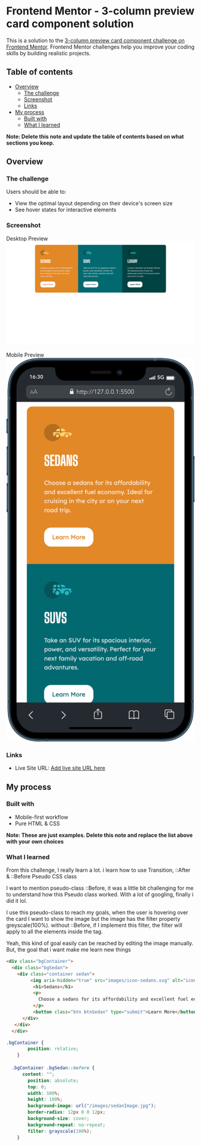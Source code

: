 # Frontend Mentor - 3-column preview card component solution

This is a solution to the [3-column preview card component challenge on Frontend Mentor](https://www.frontendmentor.io/challenges/3column-preview-card-component-pH92eAR2-). Frontend Mentor challenges help you improve your coding skills by building realistic projects. 

## Table of contents

- [Overview](#overview)
  - [The challenge](#the-challenge)
  - [Screenshot](#screenshot)
  - [Links](#links)
- [My process](#my-process)
  - [Built with](#built-with)
  - [What I learned](#what-i-learned)

**Note: Delete this note and update the table of contents based on what sections you keep.**

## Overview

### The challenge

Users should be able to:

- View the optimal layout depending on their device's screen size
- See hover states for interactive elements

### Screenshot

Desktop Preview
![](images/previewImgDesktop.png)

Mobile Preview
![](images/mobile.png)

### Links

- Live Site URL: [Add live site URL here](https://your-live-site-url.com)

## My process

### Built with

- Mobile-first workflow
- Pure HTML & CSS

**Note: These are just examples. Delete this note and replace the list above with your own choices**

### What I learned

From this challenge, I really learn a lot. i learn how to use Transition, ::After & ::Before Pseudo CSS class

I want to mention pseudo-class ::Before, it was a little bit challenging for me to understand how this Pseudo class worked. With a lot of googling, finally i did it lol. 

I use this pseudo-class to reach my goals, when the user is hovering over the card I want to show the image but the image has the filter property greyscale(100%). without ::Before, if I implement this filter, the filter will apply to all the elements inside the tag.

Yeah, this kind of goal easily can be reached by editing the image manually. But, the goal that i want make me learn new things

```html
<div class="bgContainer">
  <div class="bgSedan">
    <div class="container sedan">
         <img aria-hidden="true" src="images/icon-sedans.svg" alt="iconSedan">
          <h1>Sedans</h1>
          <p>
            Choose a sedans for its affordability and excellent fuel economy. Ideal for cruising in the city or on your next road trip.
          </p>
          <button class="btn btnSedan" type="submit">Learn More</button>
      </div>
   </div>
  </div>
```
```css
.bgContainer {
        position: relative;
    }

  .bgContainer .bgSedan::before {
      content: "";
        position: absolute;
        top: 0;
        width: 100%;
        height: 100%;
        background-image: url("/images/sedanImage.jpg");
        border-radius: 12px 0 0 12px;
        background-size: cover;
        background-repeat: no-repeat;
        filter: grayscale(100%);
    }
```
